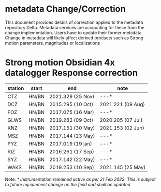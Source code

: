 # metadata Change/Correction

This document provides details of correction applied to the metadata repository Delta.
Metadata services are accounting for these from the change implementation.
Users have to update their former metadata.
Change in metadata will likely affect derived products such as Strong motion parameters, magnitudes or localizations


# Strong motion Obsidian 4x datalogger Response correction 
station | start | end | note
--|--|--|--
CTZ | HN/BN | 2021.329 (25 Nov) | ---* | secondary strong motion Correction 17 Feb 2022 ~Gain x4
DCZ | HN/BN | 2015.295 (10 Oct) | 2021.221 (09 Aug)| secondary strong motion Correction 17 Feb 2022 ~Gain x4 
FOZ | HN/BN | 2017.075 (16 Mar) | ---* | secondary strong motion Correction 17 Feb 2022 ~Gain x4 
GLWS | HN/BN | 2019.283 (09 Oct) | 2020.205 (07 Jul) | secondary strong motion Correction 17 Feb 2022 ~Gain x4 
KNZ | HN/BN | 2017.151 (30 May) | 2021.153 (02 Jun) | secondary strong motion Correction 17 Feb 2022 ~Gain x4
MSZ | HN/BN | 2017.144 (23 May) | ---* | secondary strong motion Correction 17 Feb 2022 ~Gain x4
PYZ | HN/BN | 2017.019 (19 jan) | ---* | secondary strong motion Correction 17 Feb 2022 ~Gain x4 
RIZ | HN/BN | 2016.261 (17 Sep) | ---* | secondary strong motion Correction 17 Feb 2022 ~Gain x4
SYZ | HN/BN | 2017.142 (22 May) | ---* | secondary strong motion Correction 17 Feb 2022 ~Gain x4
WAKS | HN/BN | 2019.253 (10 Sep) | 2021.145 (25 May) | secondary strong motion Correction 17 Feb 2022 ~Gain x4 

Note: _* instrumentation remained active as per 21 Feb 2022. This is subject to future equipement change on the field and shall be updated_ 
